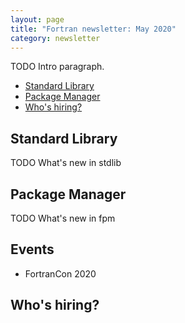 ```yaml
---
layout: page
title: "Fortran newsletter: May 2020"
category: newsletter
---
```


TODO Intro paragraph.

* [Standard Library](#standard-library)
* [Package Manager](#package-manager)
* [Who's hiring?](#whos-hiring)

## Standard Library

TODO What's new in stdlib

## Package Manager

TODO What's new in fpm

## Events

* FortranCon 2020

## Who's hiring?
